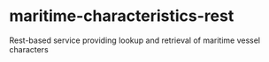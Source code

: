 # maritime-characteristics-rest
Rest-based service providing lookup and retrieval of maritime vessel characters
